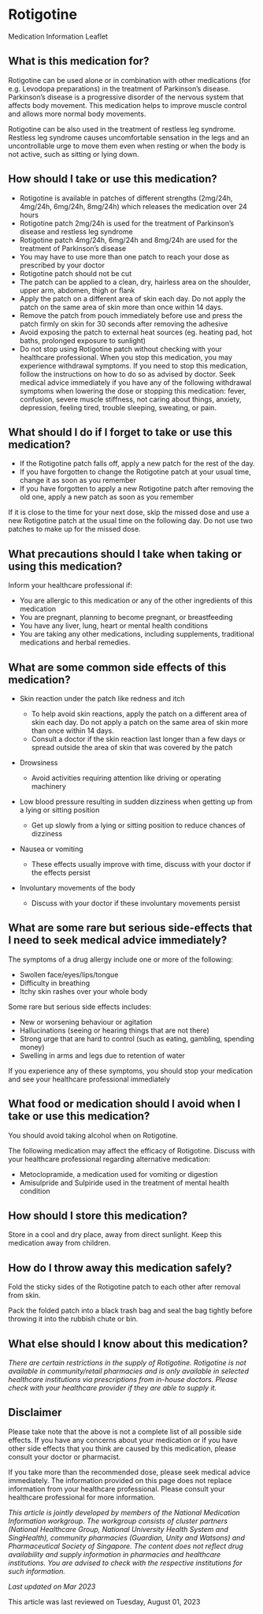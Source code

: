 # Rotigotine

Medication Information Leaflet

What is this medication for?
----------------------------

Rotigotine can be used alone or in combination with other medications (for e.g. Levodopa preparations) in the treatment of Parkinson’s disease. Parkinson’s disease is a progressive disorder of the nervous system that affects body movement. This medication helps to improve muscle control and allows more normal body movements.

Rotigotine can be also used in the treatment of restless leg syndrome. Restless leg syndrome causes uncomfortable sensation in the legs and an uncontrollable urge to move them even when resting or when the body is not active, such as sitting or lying down.

How should I take or use this medication?
-----------------------------------------

* Rotigotine is available in patches of different strengths (2mg/24h, 4mg/24h, 6mg/24h, 8mg/24h) which releases the medication over 24 hours
* Rotigotine patch 2mg/24h is used for the treatment of Parkinson’s disease and restless leg syndrome
* Rotigotine patch 4mg/24h, 6mg/24h and 8mg/24h are used for the treatment of Parkinson’s disease
* You may have to use more than one patch to reach your dose as prescribed by your doctor
* Rotigotine patch should not be cut
* The patch can be applied to a clean, dry, hairless area on the shoulder, upper arm, abdomen, thigh or flank
* Apply the patch on a different area of skin each day. Do not apply the patch on the same area of skin more than once within 14 days.
* Remove the patch from pouch immediately before use and press the patch firmly on skin for 30 seconds after removing the adhesive
* Avoid exposing the patch to external heat sources (eg. heating pad, hot baths, prolonged exposure to sunlight)
* Do not stop using Rotigotine patch without checking with your healthcare professional. When you stop this medication, you may experience withdrawal symptoms. If you need to stop this medication, follow the instructions on how to do so as advised by doctor. Seek medical advice immediately if you have any of the following withdrawal symptoms when lowering the dose or stopping this medication: fever, confusion, severe muscle stiffness, not caring about things, anxiety, depression, feeling tired, trouble sleeping, sweating, or pain.

What should I do if I forget to take or use this medication?
------------------------------------------------------------

* If the Rotigotine patch falls off, apply a new patch for the rest of the day.
* If you have forgotten to change the Rotigotine patch at your usual time, change it as soon as you remember
* If you have forgotten to apply a new Rotigotine patch after removing the old one, apply a new patch as soon as you remember

If it is close to the time for your next dose, skip the missed dose and use a new Rotigotine patch at the usual time on the following day. Do not use two patches to make up for the missed dose.

What precautions should I take when taking or using this medication?
--------------------------------------------------------------------

Inform your healthcare professional if:

* You are allergic to this medication or any of the other ingredients of this medication
* You are pregnant, planning to become pregnant, or breastfeeding
* You have any liver, lung, heart or mental health conditions
* You are taking any other medications, including supplements, traditional medications and herbal remedies.

What are some common side effects of this medication?
-----------------------------------------------------

* Skin reaction under the patch like redness and itch

  + To help avoid skin reactions, apply the patch on a different area of skin each day. Do not apply a patch on the same area of skin more than once within 14 days.
  + Consult a doctor if the skin reaction last longer than a few days or spread outside the area of skin that was covered by the patch

* Drowsiness

  + Avoid activities requiring attention like driving or operating machinery
* Low blood pressure resulting in sudden dizziness when getting up from a lying or sitting position

  + Get up slowly from a lying or sitting position to reduce chances of dizziness
* Nausea or vomiting

  + These effects usually improve with time, discuss with your doctor if the effects persist
* Involuntary movements of the body

  + Discuss with your doctor if these involuntary movements persist

What are some rare but serious side-effects that I need to seek medical advice immediately?
-------------------------------------------------------------------------------------------

The symptoms of a drug allergy include one or more of the following:

* Swollen face/eyes/lips/tongue
* Difficulty in breathing
* Itchy skin rashes over your whole body

Some rare but serious side effects includes:

* New or worsening behaviour or agitation
* Hallucinations (seeing or hearing things that are not there)
* Strong urge that are hard to control (such as eating, gambling, spending money)
* Swelling in arms and legs due to retention of water

If you experience any of these symptoms, you should stop your medication and see your healthcare professional immediately

What food or medication should I avoid when I take or use this medication?
--------------------------------------------------------------------------

You should avoid taking alcohol when on Rotigotine.

The following medication may affect the efficacy of Rotigotine. Discuss with your healthcare professional regarding alternative medication:

* Metoclopramide, a medication used for vomiting or digestion
* Amisulpride and Sulpiride used in the treatment of mental health condition

How should I store this medication?
-----------------------------------

Store in a cool and dry place, away from direct sunlight. Keep this medication away from children.

How do I throw away this medication safely?
-------------------------------------------

Fold the sticky sides of the Rotigotine patch to each other after removal from skin.

Pack the folded patch into a black trash bag and seal the bag tightly before throwing it into the rubbish chute or bin.

What else should I know about this medication?
----------------------------------------------

*There are certain restrictions in the supply of Rotigotine. Rotigotine is not available in community/retail pharmacies and is only available in selected healthcare institutions via prescriptions from in-house doctors. Please check with your healthcare provider if they are able to supply it.*

Disclaimer
----------

Please take note that the above is not a complete list of all possible side effects. If you have any concerns about your medication or if you have other side effects that you think are caused by this medication, please consult your doctor or pharmacist.

If you take more than the recommended dose, please seek medical advice immediately. The information provided on this page does not replace information from your healthcare professional. Please consult your healthcare professional for more information.

*This article is jointly developed by members of the National Medication Information workgroup. The workgroup consists of cluster partners (National Healthcare Group, National University Health System and SingHealth), community pharmacies (Guardian, Unity and Watsons) and Pharmaceutical Society of Singapore. The content does not reflect drug availability and supply information in pharmacies and healthcare institutions. You are advised to check with the respective institutions for such information.*

*Last updated on Mar 2023*

This article was last reviewed on
Tuesday, August 01, 2023
